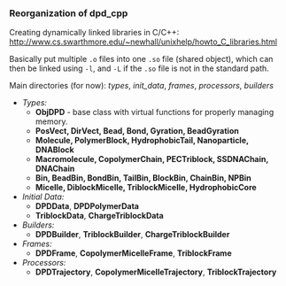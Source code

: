 ### Reorganization of dpd_cpp

Creating dynamically linked libraries in C/C++: <http://www.cs.swarthmore.edu/~newhall/unixhelp/howto_C_libraries.html>  

Basically put multiple `.o` files into one `.so` file (shared object), which can then be linked using `-l`, and `-L` if the `.so` file is not in the standard path.  

Main directories (for now): *types*, *init_data*, *frames*, *processors*, *builders*

* *Types:*
	+ **ObjDPD** - base class with virtual functions for properly managing memory.
	+ **PosVect, DirVect, Bead, Bond, Gyration, BeadGyration**
	+ **Molecule, PolymerBlock, HydrophobicTail, Nanoparticle, DNABlock**
	+ **Macromolecule, CopolymerChain, PECTriblock, SSDNAChain, DNAChain**
	+ **Bin, BeadBin, BondBin, TailBin, BlockBin, ChainBin, NPBin**
	+ **Micelle, DiblockMicelle, TriblockMicelle, HydrophobicCore**
* *Initial Data:*
	+ **DPDData**, **DPDPolymerData**
	+ **TriblockData**, **ChargeTriblockData**
* *Builders:*
	+ **DPDBuilder**, **TriblockBuilder**, **ChargeTriblockBuilder**
* *Frames:*
	+ **DPDFrame**, **CopolymerMicelleFrame**, **TriblockFrame**
* *Processors:*
	+ **DPDTrajectory**, **CopolymerMicelleTrajectory**, **TriblockTrajectory**